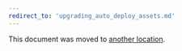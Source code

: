```yaml
---
redirect_to: 'upgrading_auto_deploy_assets.md'
---
```


This document was moved to [another location](upgrading_auto_deploy_assets.md).
